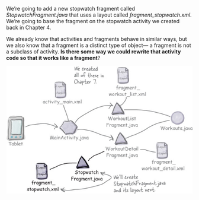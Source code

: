 We’re going to add a new stopwatch fragment called *StopwatchFragment.java* that uses a layout called *fragment_stopwatch.xml*. We’re going to base the fragment on the stopwatch activity we created back in Chapter 4.

We already know that activities and fragments behave in similar ways, but we also know that a fragment is a distinct type of object— a fragment is not a subclass of activity. **Is there some way we could rewrite that activity code so that it works like a fragment**?

![](.guides/img/2.png)
